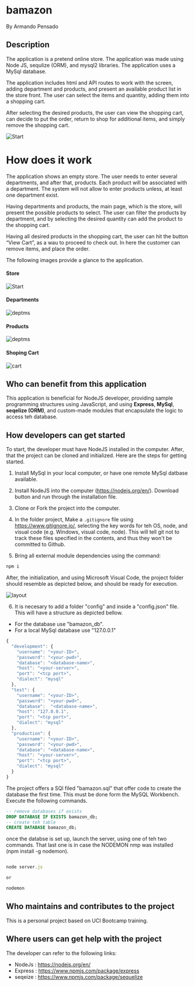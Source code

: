 # bamazon

By Armando Pensado 

## Description

The application is a pretend online store. The application was made using Node JS, sequlize (ORM), and mysql2 libraries. The application uses a MySql database. 

The application includes html and API routes to work with the screen, adding department and products, and present an available product list in the store front. The user can select the items and quantity, adding them into a shopping cart. 

After selecting the desired products, the user can view the shopping cart, can decide to put the order, return to shop for additional items, and simply remove the shopping cart.

![Start](./docs/1.Store.png)

# How does it work

The application shows an empty store. The user needs to enter several departments, and after that, products. Each product will be associated with a department. The system will not allow to enter products unless, at least one department exist.

Having departments and products, the main page, which is the store, will present the possible products to select. The user can filter the products by department, and by selecting the desired quantity can add the product to the shopping cart.

Having all desired products in the shopping cart, the user can hit the button “View Cart”, as a wau to proceed to check out. In here the customer can remove items, and place the order.

The following images provide a glance to the application.

#### Store
![Start](./docs/1.Store.png)

#### Departments
![deptms](./docs/2.depts.png)

#### Products
![deptms](./docs/3.products.png)

#### Shoping Cart
![cart](./docs/4.shopingCart.png)

## Who can benefit from this application

This application is beneficial for NodeJS developer, providing sample programming structures using JavaScript, and using **Express**, **MySql**, **seqelize (ORM)**, and custom-made modules that encapsulate the logic to access teh database.


## How developers can get started

To start, the developer must have NodeJS installed in the computer. After, that the project can be cloned and initialized.  Here are the steps for getting started.

1. Install MySql in your local computer, or have one remote MySql datbase available.

2. Install NodeJS into the computer  (https://nodejs.org/en/). Download button and run through the installation file.

3. Clone or Fork the project into the computer.

4. In the folder project, Make a `.gitignore` file using https://www.gitignore.io/, selecting the key words for teh OS, node, and visual code (e.g. Windows, visual code, node). This will tell git not to track these files specified in the contents, and thus they won't be committed to Github.

5. Bring all external module dependencies using the command:

```js
npm i
```

After, the initialization, and using Microsoft Visual Code, the project folder should resemble as depicted below, and should be ready for execution.

![layout](./docs/5.vcode.png)

6. It is necesary to add a folder "config" and inside a "config.json" file. This will have a structure as depicted bellow. 

* For the database use "bamazon_db".
* For a local MySql database use "127.0.0.1"

```js
{
  "development": {
    "username": "<your-ID>",
    "password": "<your-pwd>",
    "database": "<database-name>",
    "host": "<your-server>",
    "port": "<tcp port>",
    "dialect": "mysql"
  },
  "test": {
    "username": "<your-ID>",
    "password": "<your-pwd>",
    "database":  "<database-name>",
    "host": "127.0.0.1",
    "port": "<tcp port>",
    "dialect": "mysql"
  },
  "production": {
    "username": "<your-ID>",
    "password": "<your-pwd>",
    "database": "<database-name>",
    "host": "<your-server>",
    "port": "<tcp port>",
    "dialect": "mysql"
  }
}

```

The project offers a SQl filed "bamazon.sql" that offer code to create the database the first time. This must be done form the MySQL Workbench. Execute the following commands.

```sql
-- remove databases if exists
DROP DATABASE IF EXISTS bamazon_db;
-- create teh table
CREATE DATABASE bamazon_db;
```

once the databse is set up, launch the server, using one of teh two commands. That last one is in case the NODEMON nmp was installed (npm install -g nodemon).

```js

node server.js

or

nodemon

```

## Who maintains and contributes to the project

This is a personal project based on UCI Bootcamp training. 


## Where users can get help with the project

The developer can refer to the following links:


* NodeJs  : https://nodejs.org/en/
* Express : https://www.npmjs.com/package/express
* seqeize : https://www.npmjs.com/package/sequelize


